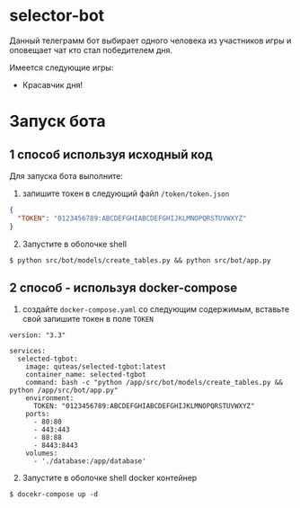 # selector-bot
Данный телеграмм бот выбирает одного человека из участников игры и оповещает чат кто стал победителем дня.

Имеется следующие игры:

- Красавчик дня!

# Запуск бота
## 1 способ используя исходный код

Для запуска бота выполните:

1. запишите токен в следующий файл `/token/token.json`

```json
{
  "TOKEN": "0123456789:ABCDEFGHIABCDEFGHIJKLMNOPQRSTUVWXYZ"
}
```

2. Запустите в оболочке shell

```shell
$ python src/bot/models/create_tables.py && python src/bot/app.py
```

## 2 способ - используя docker-compose

1. создайте `docker-compose.yaml` со следующим содержимым, вставьте свой запишите токен в поле `TOKEN`

```docker
version: "3.3"

services:
  selected-tgbot:
    image: quteas/selected-tgbot:latest
    container_name: selected-tgbot
    command: bash -c "python /app/src/bot/models/create_tables.py && python /app/src/bot/app.py"
    environment:
      TOKEN: "0123456789:ABCDEFGHIABCDEFGHIJKLMNOPQRSTUVWXYZ"
    ports:
      - 80:80
      - 443:443
      - 88:88
      - 8443:8443
    volumes:
      - './database:/app/database'
```

2. Запустите в оболочке shell docker контейнер

```shell
$ docekr-compose up -d
```

